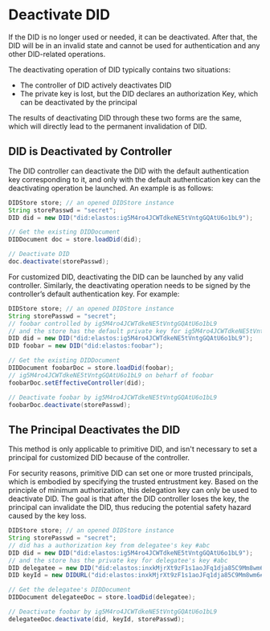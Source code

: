 # Deactivate DID

If the DID is no longer used or needed, it can be deactivated. After that, the DID will be in an invalid state and cannot be used for authentication and any other DID-related operations.

The deactivating operation of DID typically contains two situations:

* The controller of DID actively deactivates DID
* The private key is lost, but the DID declares an authorization Key, which can be deactivated by the principal

The results of deactivating DID through these two forms are the same, which will directly lead to the permanent invalidation of DID.

## DID is Deactivated by Controller

The DID controller can deactivate the DID with the default authentication key corresponding to it, and only with the default authentication key can the deactivating operation be launched. An example is as follows:

```java
DIDStore store; // an opened DIDStore instance
String storePasswd = "secret";
DID did = new DID("did:elastos:ig5M4ro4JCWTdkeNE5tVntgGQAtU6o1bL9");

// Get the existing DIDDocument
DIDDocument doc = store.loadDid(did);

// Deactivate DID
doc.deactivate(storePasswd);
```

For customized DID, deactivating the DID can be launched by any valid controller. Similarly, the deactivating operation needs to be signed by the controller’s default authentication key. For example:

```java
DIDStore store; // an opened DIDStore instance
String storePasswd = "secret";
// foobar controlled by ig5M4ro4JCWTdkeNE5tVntgGQAtU6o1bL9
// and the store has the default private key for ig5M4ro4JCWTdkeNE5tVntgGQAtU6o1bL9
DID did = new DID("did:elastos:ig5M4ro4JCWTdkeNE5tVntgGQAtU6o1bL9");
DID foobar = new DID("did:elastos:foobar");

// Get the existing DIDDocument
DIDDocument foobarDoc = store.loadDid(foobar);
// ig5M4ro4JCWTdkeNE5tVntgGQAtU6o1bL9 on beharf of foobar
foobarDoc.setEffectiveController(did);

// Deactivate foobar by ig5M4ro4JCWTdkeNE5tVntgGQAtU6o1bL9
foobarDoc.deactivate(storePasswd);
```

## The Principal Deactivates the DID

This method is only applicable to primitive DID, and isn't necessary to set a principal for customized DID because of the controller.

For security reasons, primitive DID can set one or more trusted principals, which is embodied by specifying the trusted entrustment key. Based on the principle of minimum authorization, this delegation key can only be used to deactivate DID. The goal is that after the DID controller loses the key, the principal can invalidate the DID, thus reducing the potential safety hazard caused by the key loss.

```java
DIDStore store; // an opened DIDStore instance
String storePasswd = "secret";
// did has a authorization key from delegatee's key #abc
DID did = new DID("did:elastos:ig5M4ro4JCWTdkeNE5tVntgGQAtU6o1bL9");
// and the store has the private key for delegatee's key #abc
DID delegatee = new DID("did:elastos:inxkMjrXt9zF1s1aoJFq1dja85C9Mm8wm6");
DID keyId = new DIDURL("did:elastos:inxkMjrXt9zF1s1aoJFq1dja85C9Mm8wm6#abc");

// Get the delegatee's DIDDocument
DIDDocument delegateeDoc = store.loadDid(delegatee);

// Deactivate foobar by ig5M4ro4JCWTdkeNE5tVntgGQAtU6o1bL9
delegateeDoc.deactivate(did, keyId, storePasswd);
```
